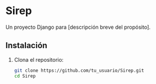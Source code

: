 # Sirep

Un proyecto Django para [descripción breve del propósito].

## Instalación

1. Clona el repositorio:
   ```bash
   git clone https://github.com/tu_usuario/Sirep.git
   cd Sirep